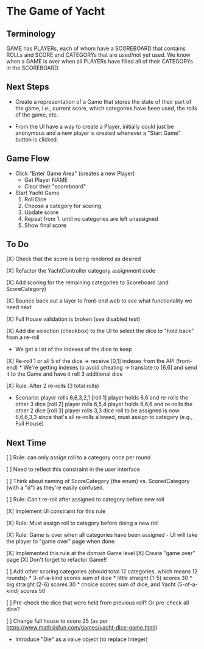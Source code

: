 # The Game of Yacht

## Terminology

GAME has PLAYERs, each of whom have a SCOREBOARD that contains ROLLs and SCORE and CATEGORYs
that are used/not yet used.
We know when a GAME is over when all PLAYERs have filled all of their CATEGORYs in the SCOREBOARD.

## Next Steps

* Create a representation of a Game that stores the state of their part of the game,
  i.e., current score, which categories have been used, the rolls of the game, etc.

* From the UI have a way to create a Player, initially could just be anonymous and
  a new player is created whenever a "Start Game" button is clicked.

## Game Flow

* Click "Enter Game Area" (creates a new Player)
    * Get Player NAME
    * Clear their "scoreboard"
* Start Yacht Game
    1. Roll Dice
    1. Choose a category for scoring
    1. Update score
    1. Repeat from 1. until no categories are left unassigned
    1. Show final score

## To Do

[X] Check that the score is being rendered as desired

[X] Refactor the YachtController category assignment code

[X] Add scoring for the remaining categories to Scoreboard (and ScoreCategory)

[X] Bounce back out a layer to front-end web to see what functionality we need next

[X] Full House validation is broken (see disabled test)

[X] Add die selection (checkbox) to the UI to select the dice to "hold back" from a re-roll
   * We get a list of the indexes of the dice to keep

[X] Re-roll 1 or all 5 of the dice
      -> receive [0,1] indexes from the API (front-end)
        * We're getting indexes to avoid cheating
      -> translate to [6,6] and send it to the Game and have it roll 3 additional dice

[X] Rule: After 2 re-rolls (3 total rolls)
    
   * Scenario:
        player rolls 6,6,3,2,1 [roll 1]
        player holds 6,6 and re-rolls the other 3 dice [roll 2]
        player rolls 6,5,4
        player holds 6,6,6 and re-rolls the other 2 dice [roll 3]
        player rolls 3,3
        dice roll to be assigned is now 6,6,6,3,3
        since that's all re-rolls allowed, must assign to category (e.g., Full House)

## Next Time

[ ] Rule: can only assign roll to a category once per round

   [ ] Need to reflect this constraint in the user interface 

[ ] Think about naming of ScoreCategory (the enum) vs. ScoredCategory (with a "d") as they're
    easily confused.

[ ] Rule: Can't re-roll after assigned to category before new roll

   [X] Implement UI constraint for this rule

[X] Rule: Must assign roll to category before doing a new roll

[X] Rule: Game is over when all categories have been assigned - UI will take the player to "game over" page when done

   [X] Implemented this rule at the domain Game level
   [X] Create "game over" page
   [X] Don't forget to refactor Game!!

[ ] Add other scoring categories (should total 12 categories, which means 12 rounds): 
     * 3-of-a-kind scores sum of dice
     * little straight (1-5) scores 30
     * big straight (2-6) scores 30
     * choice scores sum of dice, and Yacht (5-of-a-kind) scores 50 

[ ] Pre-check the dice that were held from previous roll? Or pre-check all dice?

[ ] Change full house to score 25 (as per https://www.mathsisfun.com/games/yacht-dice-game.html)
  
* Introduce "Die" as a value object (to replace Integer)
